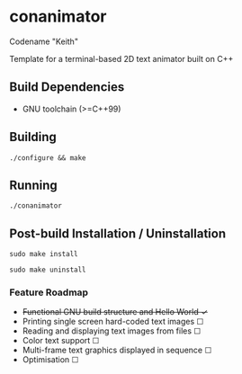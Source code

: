 # conanimator

Codename "Keith"

Template for a terminal-based 2D text animator built on C++


## Build Dependencies

- GNU toolchain (>=C++99)


## Building

`./configure && make`


## Running

`./conanimator`


## Post-build Installation / Uninstallation

`sudo make install`

`sudo make uninstall`


### Feature Roadmap

- ~~Functional GNU build structure and Hello World &#10003;~~
- Printing single screen hard-coded text images &#9744;
- Reading and displaying text images from files &#9744;
- Color text support &#9744;
- Multi-frame text graphics displayed in sequence &#9744;
- Optimisation &#9744;
